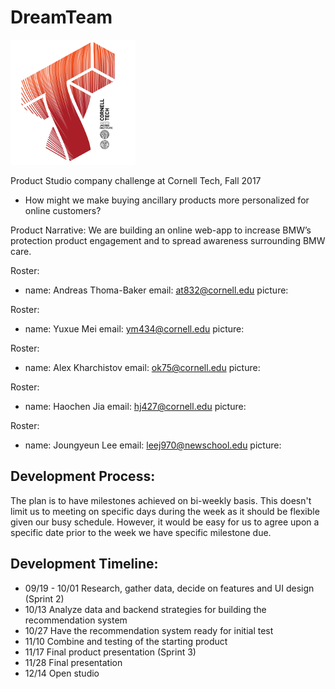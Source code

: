 # DreamTeam
![Cornell Tech](Project/images/CT_logo1.png)

Product Studio company challenge at Cornell Tech, Fall 2017
* How might we make buying ancillary products more personalized for online customers?

Product Narrative:
We are building an online web-app to increase BMW’s protection product engagement and to spread awareness surrounding BMW care.

Roster:
- name: Andreas Thoma-Baker
  email: at832@cornell.edu
  picture: 

Roster:
- name: Yuxue Mei
  email: ym434@cornell.edu
  picture: 

Roster:
- name: Alex Kharchistov
  email: ok75@cornell.edu
  picture: 

Roster:
- name: Haochen Jia 
  email: hj427@cornell.edu
  picture: 

Roster: 
- name: Joungyeun Lee 
  email: leej970@newschool.edu
  picture: 
  

  
## Development Process: 
The plan is to have milestones achieved on bi-weekly basis. This doesn't limit us to meeting on specific days during the week as it should be flexible given our busy schedule. However, it would be easy for us to agree upon a specific date prior to the week we have specific milestone due.

## Development Timeline:
* 09/19 - 10/01
  Research, gather data, decide on features and UI design
  (Sprint 2)
* 10/13
  Analyze data and backend strategies for building the recommendation system
* 10/27
  Have the recommendation system ready for initial test
* 11/10
  Combine and testing of the starting product
* 11/17
  Final product presentation
  (Sprint 3)
* 11/28
  Final presentation
* 12/14
  Open studio
